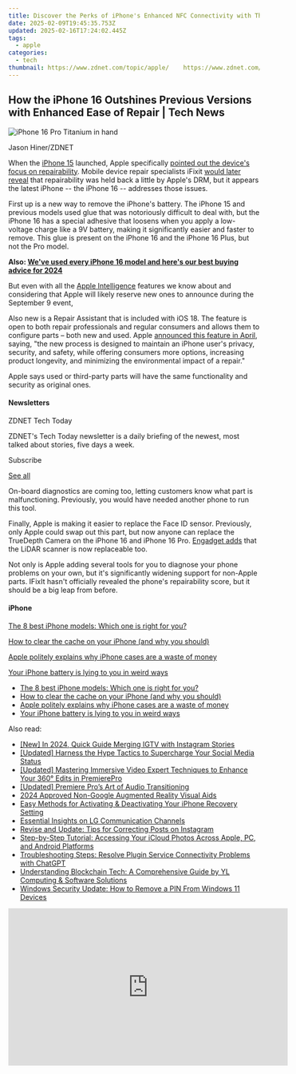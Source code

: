 ```yaml
---
title: Discover the Perks of iPhone's Enhanced NFC Connectivity with Third-Party Apps - A Detailed Guide | ZDNET
date: 2025-02-09T19:45:35.753Z
updated: 2025-02-16T17:24:02.445Z
tags:
  - apple
categories:
  - tech
thumbnail: https://www.zdnet.com/topic/apple/    https://www.zdnet.com/a/img/resize/b8f67ece8616dd4b66e145c7dc463f3e58f28673/2024/07/29/96691891-c2e9-417e-916a-a64a0664b693/ios18.jpg?width=170&height=96&fit=crop&auto=webp
---
```


## How the iPhone 16 Outshines Previous Versions with Enhanced Ease of Repair | Tech News

![iPhone 16 Pro Titanium in hand](https://www.zdnet.com/a/img/resize/cf4ae60457e5d8a5c7096db16e3bfc907667ab07/2024/09/10/0f784f0e-a488-455f-a023-b5944c0354ef/iphone-16-pro-titanium-in-hand.jpg?auto=webp&width=1280)

Jason Hiner/ZDNET

When the [iPhone 15](https://www.zdnet.com/article/iphone-15-plus-review/) launched, Apple specifically [pointed out the device's focus on repairability](https://www.zdnet.com/article/why-iphone-15-isnt-as-repairable-as-apple-wants-you-to-believe/). Mobile device repair specialists iFixit [would later reveal](https://www.ifixit.com/News/82867/iphone-15-teardown-reveals-software-lockdown) that repairability was held back a little by Apple's DRM, but it appears the latest iPhone -- the iPhone 16 -- addresses those issues.

First up is a new way to remove the iPhone's battery. The iPhone 15 and previous models used glue that was notoriously difficult to deal with, but the iPhone 16 has a special adhesive that loosens when you apply a low-voltage charge like a 9V battery, making it significantly easier and faster to remove. This glue is present on the iPhone 16 and the iPhone 16 Plus, but not the Pro model.

**Also: [We've used every iPhone 16 model and here's our best buying advice for 2024](https://www.zdnet.com/article/iphone-16-pro-max-buying-advice-2024/)**

But even with all the [Apple Intelligence](https://www.zdnet.com/article/what-is-apple-intelligence-everything-to-know-about-ai-features-coming-to-iphones-macs-and-ipads/) features we know about and considering that Apple will likely reserve new ones to announce during the September 9 event,

Also new is a Repair Assistant that is included with iOS 18\. The feature is open to both repair professionals and regular consumers and allows them to configure parts – both new and used. Apple [announced this feature in April](https://www.apple.com/newsroom/2024/04/apple-to-expand-repair-options-with-support-for-used-genuine-parts/), saying, "the new process is designed to maintain an iPhone user's privacy, security, and safety, while offering consumers more options, increasing product longevity, and minimizing the environmental impact of a repair." 

Apple says used or third-party parts will have the same functionality and security as original ones.

#### Newsletters

ZDNET Tech Today

ZDNET's Tech Today newsletter is a daily briefing of the newest, most talked about stories, five days a week.

 Subscribe

[See all](https://www.zdnet.com/newsletters/)

On-board diagnostics are coming too, letting customers know what part is malfunctioning. Previously, you would have needed another phone to run this tool.

Finally, Apple is making it easier to replace the Face ID sensor. Previously, only Apple could swap out this part, but now anyone can replace the TrueDepth Camera on the iPhone 16 and iPhone 16 Pro. [Engadget adds](https://www.engadget.com/mobile/smartphones/apple-reveals-how-its-made-the-iphone-16-series-much-easier-to-repair-120055256.html) that the LiDAR scanner is now replaceable too.

Not only is Apple adding several tools for you to diagnose your phone problems on your own, but it's significantly widening support for non-Apple parts. IFixIt hasn't officially revealed the phone's repairability score, but it should be a big leap from before.

#### iPhone

[The 8 best iPhone models: Which one is right for you?](https://www.zdnet.com/article/best-iphone/ "The 8 best iPhone models: Which one is right for you?")

[How to clear the cache on your iPhone (and why you should)](https://www.zdnet.com/article/how-to-clear-cache-on-iphone-and-why-you-should/ "How to clear the cache on your iPhone (and why you should)")

[Apple politely explains why iPhone cases are a waste of money](https://www.zdnet.com/article/apple-politely-explains-why-iphone-cases-are-a-waste-of-money/ "Apple politely explains why iPhone cases are a waste of money")

[Your iPhone battery is lying to you in weird ways](https://www.zdnet.com/article/your-iphone-battery-is-lying-to-you-in-weird-ways/ "Your iPhone battery is lying to you in weird ways")

* [The 8 best iPhone models: Which one is right for you?](https://www.zdnet.com/article/best-iphone/ "The 8 best iPhone models: Which one is right for you?")
* [How to clear the cache on your iPhone (and why you should)](https://www.zdnet.com/article/how-to-clear-cache-on-iphone-and-why-you-should/ "How to clear the cache on your iPhone (and why you should)")
* [Apple politely explains why iPhone cases are a waste of money](https://www.zdnet.com/article/apple-politely-explains-why-iphone-cases-are-a-waste-of-money/ "Apple politely explains why iPhone cases are a waste of money")
* [Your iPhone battery is lying to you in weird ways](https://www.zdnet.com/article/your-iphone-battery-is-lying-to-you-in-weird-ways/ "Your iPhone battery is lying to you in weird ways")

<ins class="adsbygoogle"
     style="display:block"
     data-ad-format="autorelaxed"
     data-ad-client="ca-pub-7571918770474297"
     data-ad-slot="1223367746"></ins>

<ins class="adsbygoogle"
     style="display:block"
     data-ad-client="ca-pub-7571918770474297"
     data-ad-slot="8358498916"
     data-ad-format="auto"
     data-full-width-responsive="true"></ins>

<span class="atpl-alsoreadstyle">Also read:</span>
<div><ul>
<li><a href="https://instagram-video-recordings.techidaily.com/new-in-2024-quick-guide-merging-igtv-with-instagram-stories/"><u>[New] In 2024, Quick Guide Merging IGTV with Instagram Stories</u></a></li>
<li><a href="https://facebook-video-recording.techidaily.com/updated-harness-the-hype-tactics-to-supercharge-your-social-media-status/"><u>[Updated] Harness the Hype Tactics to Supercharge Your Social Media Status</u></a></li>
<li><a href="https://extra-skills.techidaily.com/updated-mastering-immersive-video-expert-techniques-to-enhance-your-360-edits-in-premierepro/"><u>[Updated] Mastering Immersive Video Expert Techniques to Enhance Your 360° Edits in PremierePro</u></a></li>
<li><a href="https://fox-http.techidaily.com/updated-premiere-pros-art-of-audio-transitioning/"><u>[Updated] Premiere Pro’s Art of Audio Transitioning</u></a></li>
<li><a href="https://extra-support.techidaily.com/2024-approved-non-google-augmented-reality-visual-aids/"><u>2024 Approved Non-Google Augmented Reality Visual Aids</u></a></li>
<li><a href="https://techtrends.techidaily.com/easy-methods-for-activating-and-deactivating-your-iphone-recovery-setting/"><u>Easy Methods for Activating & Deactivating Your iPhone Recovery Setting</u></a></li>
<li><a href="https://techtrends.techidaily.com/essential-insights-on-lg-communication-channels/"><u>Essential Insights on LG Communication Channels</u></a></li>
<li><a href="https://techtrends.techidaily.com/revise-and-update-tips-for-correcting-posts-on-instagram/"><u>Revise and Update: Tips for Correcting Posts on Instagram</u></a></li>
<li><a href="https://techtrends.techidaily.com/step-by-step-tutorial-accessing-your-icloud-photos-across-apple-pc-and-android-platforms/"><u>Step-by-Step Tutorial: Accessing Your iCloud Photos Across Apple, PC, and Android Platforms</u></a></li>
<li><a href="https://tech-haven.techidaily.com/troubleshooting-steps-resolve-plugin-service-connectivity-problems-with-chatgpt/"><u>Troubleshooting Steps: Resolve Plugin Service Connectivity Problems with ChatGPT</u></a></li>
<li><a href="https://win-info.techidaily.com/understanding-blockchain-tech-a-comprehensive-guide-by-yl-computing-and-software-solutions/"><u>Understanding Blockchain Tech: A Comprehensive Guide by YL Computing & Software Solutions</u></a></li>
<li><a href="https://techtrends.techidaily.com/windows-security-update-how-to-remove-a-pin-from-windows-11-devices/"><u>Windows Security Update: How to Remove a PIN From Windows 11 Devices</u></a></li>
</ul></div>

<!-- affiliate ads begin -->
<iframe width="560" height="315" src="https://www.youtube.com/embed/-0Ww1YIIUe4?si=cQ-Gkh9UCJABuPZU" title="YouTube video player" frameborder="0" allow="accelerometer; autoplay; clipboard-write; encrypted-media; gyroscope; picture-in-picture; web-share" referrerpolicy="strict-origin-when-cross-origin" allowfullscreen></iframe>
<!-- affiliate ads end -->

